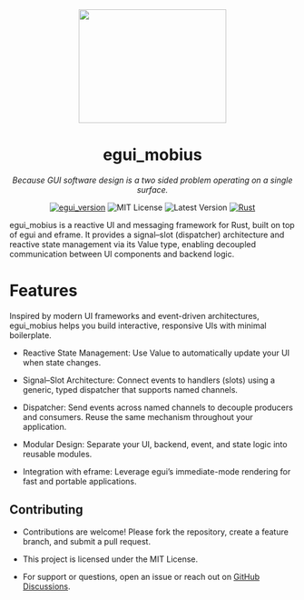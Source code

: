 <div align="center">
<img width=260 height=200 src="./assets/mobius_strip.png"></img>

# egui_mobius  
*Because GUI software design is a two sided problem operating on a single surface.*

[![egui_version](https://img.shields.io/badge/egui-0.31-blue)](https://github.com/emilk/egui)
![MIT License](https://img.shields.io/badge/license-MIT-blue.svg)
![Latest Version](https://img.shields.io/badge/version-0.3.0alpha-green.svg)
[![Rust](https://github.com/saturn77/egui_mobius/actions/workflows/rust.yml/badge.svg)](https://github.com/saturn77/egui_mobius/actions/workflows/rust.yml)

</div>

egui_mobius is a reactive UI and messaging framework for Rust, built on top of egui and eframe. It provides a signal–slot (dispatcher) architecture and reactive state management via its Value<T> type, enabling decoupled communication between UI components and backend logic.

# Features

Inspired by modern UI frameworks and event-driven architectures, egui_mobius helps you build interactive, responsive UIs with minimal boilerplate.

* Reactive State Management: 
Use Value<T> to automatically update your UI when state changes.

* Signal–Slot Architecture:
Connect events to handlers (slots) using a generic, typed dispatcher that supports named channels.

* Dispatcher:
Send events across named channels to decouple producers and consumers. Reuse the same mechanism throughout your application.

* Modular Design:
Separate your UI, backend, event, and state logic into reusable modules.

* Integration with eframe:
Leverage egui’s immediate-mode rendering for fast and portable applications.

## Contributing  
* Contributions are welcome! Please fork the repository, create a feature branch, and submit a pull request.  


* This project is licensed under the MIT License.  

* For support or questions, open an issue or reach out on [GitHub Discussions](https://github.com/saturn77/egui_mobius/discussions).

